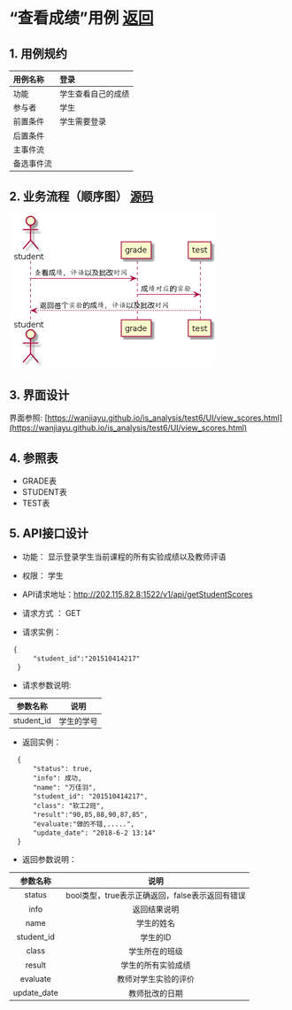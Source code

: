 # “查看成绩”用例 [返回](https://github.com/wanjiayu/is_analysis/blob/master/test6/README.md)

## 1. 用例规约

| 用例名称   | 登录               |
| :--------- | :----------------- |
| 功能       | 学生查看自己的成绩 |
| 参与者     | 学生               |
| 前置条件   | 学生需要登录       |
| 后置条件   |                    |
| 主事件流   |                    |
| 备选事件流 |                    |

## 2. 业务流程（顺序图） [源码](https://github.com/wanjiayu/is_analysis/blob/master/test6/Code/查看成绩.puml)

 ![](../5查看成绩.png)

## 3. 界面设计

界面参照: [https://wanjiayu.github.io/is_analysis/test6/UI/view_scores.html](https://wanjiayu.github.io/is_analysis/test6/UI/view_scores.html)

## 4. 参照表

- GRADE表
- STUDENT表
- TEST表

## 5. API接口设计

- 功能： 显示登录学生当前课程的所有实验成绩以及教师评语
- 权限： 学生
- API请求地址：http://202.115.82.8:1522/v1/api/getStudentScores
- 请求方式 ： GET


- 请求实例：

```
 {
      "student_id":"201510414217"
  }
```

- 请求参数说明:

|  参数名称  |    说明    |
| :--------: | :--------: |
| student_id | 学生的学号 |

- 返回实例：

```
  { 
      "status": true,
      "info": 成功,
      "name": "万佳羽",
      "student_id": "201510414217", 
      "class": "软工2班", 
      "result":"90,85,88,90,87,85",
      "evaluate:"做的不错,.....",
      "update_date": "2018-6-2 13:14"
  }
```

- 返回参数说明：

|  参数名称   |                      说明                       |
| :---------: | :---------------------------------------------: |
|   status    | bool类型，true表示正确返回，false表示返回有错误 |
|    info     |                  返回结果说明                   |
|    name     |                   学生的姓名                    |
| student_id  |                    学生的ID                     |
|    class    |                 学生所在的班级                  |
|   result    |               学生的所有实验成绩                |
|  evaluate   |              教师对学生实验的评价               |
| update_date |                 教师批改的日期                  |